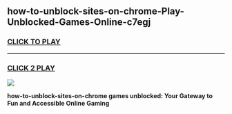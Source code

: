 
## how-to-unblock-sites-on-chrome-Play-Unblocked-Games-Online-c7egj
<h3>
<a href="https://premium76.site?title=how-to-unblock-sites-on-chrome&ref=25A">CLICK TO PLAY</a></h3>
<hr>

<h3>
<a href="https://premium76.site?title=how-to-unblock-sites-on-chrome&ref=25A">CLICK 2 PLAY</a>
  
</h3>

<a href="https://premium76.site?title=how-to-unblock-sites-on-chrome&ref=25A"><img src="https://clearcache.store/games.png"></a>


**how-to-unblock-sites-on-chrome games unblocked: Your Gateway to Fun and Accessible Online Gaming**
